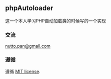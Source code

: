 ## phpAutoloader

这一个本人学习PHP自动加载类的时候写的一个实现

### 交流

<nutto.pan@gmail.com>

### 遵循

遵循 [MIT license](https://github.com/nutto/nutto.github.io/blob/master/LICENSE).
